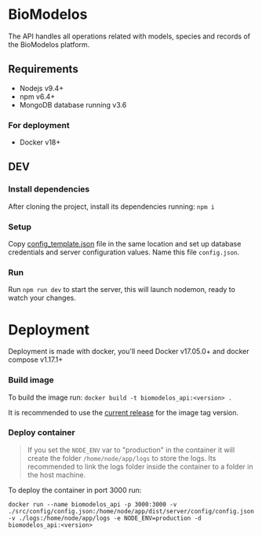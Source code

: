 # BioModelos

The API handles all operations related with models, species and records of the BioModelos platform.

## Requirements
* Nodejs v9.4+
* npm v6.4+
* MongoDB database running v3.6

### For deployment
* Docker v18+

## DEV

### Install dependencies
After cloning the project, install its dependencies running: `npm i`

### Setup
Copy [config_template.json](src/config/config_template.json) file in the same location and set up database credentials and server configuration values. Name this file `config.json`.

### Run
Run `npm run dev` to start the server, this will launch nodemon, ready to watch your changes.

# Deployment

Deployment is made with docker, you'll need Docker v17.05.0+ and docker compose v1.17.1+

### Build image

To build the image run: `docker build -t biomodelos_api:<version> .`

It is recommended to use the [current release](https://github.com/LBAB-Humboldt/biomodelos_db_api/releases) for the image tag version.

### Deploy container

> If you set the `NODE_ENV` var to "production" in the container it will create the folder `/home/node/app/logs` to store the logs. Its recommended to link the logs folder inside the container to a folder in the  host machine.

To deploy the container in port 3000 run:
```
docker run --name biomodelos_api -p 3000:3000 -v ./src/config/config.json:/home/node/app/dist/server/config/config.json -v ./logs:/home/node/app/logs -e NODE_ENV=production -d biomodelos_api:<version>
```
